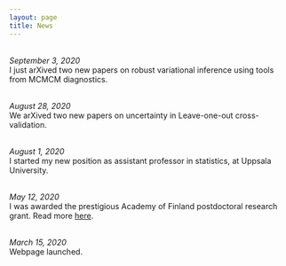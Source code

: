 ```yaml
---
layout: page
title: News
---
```


<br> *September 3, 2020* <br/>
I just arXived two new papers on robust variational inference using tools from MCMCM diagnostics.

<br> *August 28, 2020* <br/>
We arXived two new papers on uncertainty in Leave-one-out cross-validation.

<br> *August 1, 2020* <br/>
I started my new position as assistant professor in statistics, at Uppsala University.

<br> *May 12, 2020* <br/>
I was awarded the prestigious Academy of Finland postdoctoral research grant. Read more [here](https://www.aka.fi/en/about-us/scientists-behind-the-research/postdoctoral-researchers/).

<br> *March 15, 2020* <br/>
Webpage launched.


<br>
